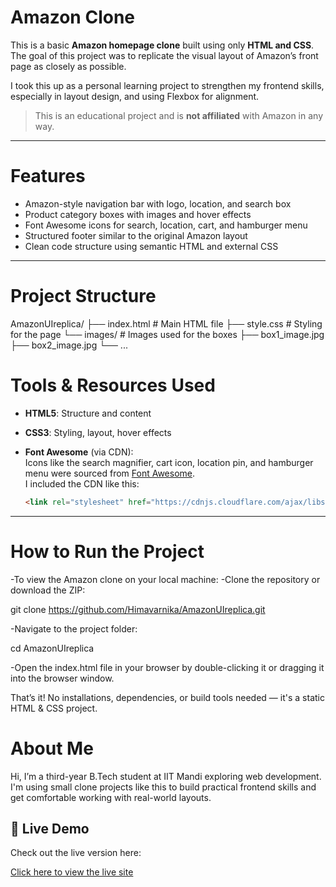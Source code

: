 # Amazon Clone 

This is a basic **Amazon homepage clone** built using only **HTML and CSS**. The goal of this project was to replicate the visual layout of Amazon’s front page as closely as possible.

I took this up as a personal learning project to strengthen my frontend skills, especially in layout design,  and using Flexbox for alignment.

>  This is an educational project and is **not affiliated** with Amazon in any way.

---

#  Features

- Amazon-style navigation bar with logo, location, and search box
- Product category boxes with images and hover effects
- Font Awesome icons for search, location, cart, and hamburger menu
- Structured footer similar to the original Amazon layout
- Clean code structure using semantic HTML and external CSS

---

#  Project Structure

AmazonUIreplica/
├── index.html           # Main HTML file
├── style.css            # Styling for the page
└── images/              # Images used for the boxes
    ├── box1_image.jpg
    ├── box2_image.jpg
    └── ...


# Tools & Resources Used

- **HTML5**: Structure and content
- **CSS3**: Styling, layout, hover effects
- **Font Awesome** (via CDN):  
  Icons like the search magnifier, cart icon, location pin, and hamburger menu were sourced from [Font Awesome](https://fontawesome.com/).  
  I included the CDN like this:

  ```html
  <link rel="stylesheet" href="https://cdnjs.cloudflare.com/ajax/libs/font-awesome/6.7.1/css/all.min.css">

---

# How to Run the Project
-To view the Amazon clone on your local machine:
-Clone the repository or download the ZIP:

git clone https://github.com/Himavarnika/AmazonUIreplica.git

-Navigate to the project folder:

cd AmazonUIreplica

-Open the index.html file in your browser by double-clicking it or dragging it into the browser window.

That’s it! 
No installations, dependencies, or build tools needed — it's a static HTML & CSS project.

# About Me

Hi, I’m a third-year B.Tech student at IIT Mandi exploring web development.  I'm using small clone projects like this to build practical frontend skills and get comfortable working with real-world layouts.


## 🔗 Live Demo

Check out the live version here:  

[Click here to view the live site](https://transcendent-peony-987a4a.netlify.app/)




